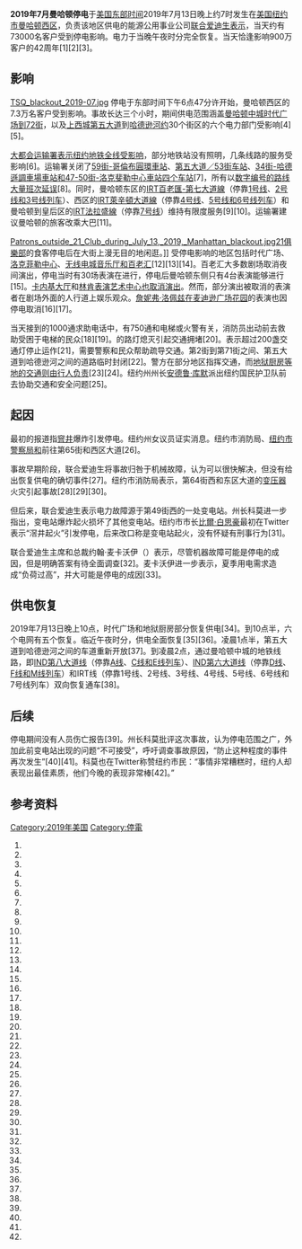 **2019年7月曼哈顿停电**于[美国东部时间](https://zh.wikipedia.org/wiki/美国东部时间 "wikilink")2019年7月13日晚上约7时发生在[美国](../Page/美国.md "wikilink")[纽约市](https://zh.wikipedia.org/wiki/纽约市 "wikilink")[曼哈顿西区](https://zh.wikipedia.org/wiki/曼哈顿 "wikilink")，负责该地区供电的能源公用事业公司[联合爱迪生表示](https://zh.wikipedia.org/wiki/联合爱迪生 "wikilink")，当天约有73000名客户受到停电影响。电力于当晚午夜时分完全恢复。当天恰逢影响900万客户的42周年\[1\]\[2\]\[3\]。

## 影响

[TSQ_blackout_2019-07.jpg](https://zh.wikipedia.org/wiki/File:TSQ_blackout_2019-07.jpg "fig:TSQ_blackout_2019-07.jpg") 停电于东部时间下午6点47分许开始，曼哈顿西区的7.3万名客户受到影响。事故长达三个小时，期间供电范围涵盖[曼哈顿中城](https://zh.wikipedia.org/wiki/曼哈顿中城 "wikilink")[时代广场到](../Page/時報廣場.md "wikilink")[72街](../Page/72街.md "wikilink")，以及[上西城](../Page/上西城.md "wikilink")[第五大道](../Page/第五大道.md "wikilink")到[哈德逊河约](https://zh.wikipedia.org/wiki/哈德逊河 "wikilink")30个街区的六个电力部门受影响\[4\]\[5\]。

[大都会运输署表示](https://zh.wikipedia.org/wiki/大都会运输署 "wikilink")[纽约地铁全线受影响](https://zh.wikipedia.org/wiki/纽约地铁 "wikilink")，部分地铁站没有照明，几条线路的服务受影响\[6\]。运输署关闭了[59街-哥倫布圓環車站](../Page/59街-哥倫布圓環車站.md "wikilink")、[第五大道／53街车站](https://zh.wikipedia.org/wiki/第五大道／53街车站_\(IND皇后林荫路线\) "wikilink")、[34街-哈德遜調車場車站和](https://zh.wikipedia.org/wiki/34街-哈德遜調車場車站 "wikilink")[47-50街-洛克斐勒中心車站四个车站](https://zh.wikipedia.org/wiki/47-50街-洛克斐勒中心車站_\(IND第六大道線\) "wikilink")\[7\]，所有以[数字编号的路线大量班次延误](../Page/A分部.md "wikilink")\[8\]。同时，曼哈顿东区的[IRT百老匯-第七大道線](../Page/IRT百老匯-第七大道線.md "wikilink")（停靠[1号线](https://zh.wikipedia.org/wiki/纽约地铁1号线 "wikilink")、[2号线和](https://zh.wikipedia.org/wiki/纽约地铁2号线 "wikilink")[3号线列车](https://zh.wikipedia.org/wiki/纽约地铁3号线 "wikilink")）、西区的[IRT萊辛頓大道線](../Page/IRT萊辛頓大道線.md "wikilink")（停靠[4号线](https://zh.wikipedia.org/wiki/纽约地铁4号线 "wikilink")、[5号线和](https://zh.wikipedia.org/wiki/纽约地铁5号线 "wikilink")[6号线列车](https://zh.wikipedia.org/wiki/纽约地铁6号线 "wikilink")）和曼哈顿到皇后区的[IRT法拉盛線](../Page/IRT法拉盛線.md "wikilink")（停靠[7号线](https://zh.wikipedia.org/wiki/纽约地铁7号线 "wikilink")）维持有限度服务\[9\]\[10\]。运输署建议曼哈顿的旅客改乘大巴\[11\]。

[Patrons_outside_21_Club_during_July_13,_2019,_Manhattan_blackout.jpg](https://zh.wikipedia.org/wiki/File:Patrons_outside_21_Club_during_July_13,_2019,_Manhattan_blackout.jpg "fig:Patrons_outside_21_Club_during_July_13,_2019,_Manhattan_blackout.jpg")[21俱樂部](../Page/21俱樂部.md "wikilink")的食客停电后在大街上漫无目的地闲逛。\]\] 受停电影响的地区包括时代广场、[洛克菲勒中心](https://zh.wikipedia.org/wiki/洛克菲勒中心 "wikilink")、[无线电城音乐厅和](https://zh.wikipedia.org/wiki/无线电城音乐厅 "wikilink")[百老汇](../Page/百老匯劇院.md "wikilink")\[12\]\[13\]\[14\]。百老汇大多数剧场取消夜间演出，停电当时有30场表演在进行，停电后曼哈顿东侧只有4台表演能够进行\[15\]。[卡内基大厅](../Page/卡内基大厅.md "wikilink")和[林肯表演艺术中心也取消演出](https://zh.wikipedia.org/wiki/林肯表演艺术中心 "wikilink")。然而，部分演出被取消的表演者在剧场外面的人行道上娱乐观众。[詹妮弗·洛佩兹在](https://zh.wikipedia.org/wiki/詹妮弗·洛佩兹 "wikilink")[麦迪逊广场花园](../Page/麦迪逊广场花园.md "wikilink")的表演也因停电取消\[16\]\[17\]。

当天接到的1000通求助电话中，有750通和电梯或火警有关，消防员出动前去救助受困于电梯的民众\[18\]\[19\]。的路灯熄灭引起交通拥堵\[20\]。表示超过200盏交通灯停止运作\[21\]，需要警察和民众帮助疏导交通。第2街到第71街之间、第五大道到哈德逊河之间的道路临时封闭\[22\]。警方在部分地区指挥交通，而[地狱厨房等地的交通则由行人负责](https://zh.wikipedia.org/wiki/地狱厨房_\(曼哈顿\) "wikilink")\[23\]\[24\]。纽约州州长[安德鲁·库默](../Page/安德鲁·库默.md "wikilink")派出纽约国民护卫队前去协助交通和安全问题\[25\]。

## 起因

最初的报道指[窨井](../Page/窨井.md "wikilink")爆炸引发停电。纽约州女议员证实消息。纽约市消防局、[纽约市警察局和](https://zh.wikipedia.org/wiki/纽约市警察局 "wikilink")前往第65街和西区大道\[26\]。

事故早期阶段，联合爱迪生将事故归咎于机械故障，认为可以很快解决，但没有给出恢复供电的确切事件\[27\]。纽约市消防局表示，第64街西和东区大道的[变压器](../Page/变压器.md "wikilink")火灾引起事故\[28\]\[29\]\[30\]。

但后来，联合爱迪生表示电力故障源于第49街西的一处变电站。州长科莫进一步指出，变电站爆炸起火损坏了其他变电站。纽约市市长[比爾·白思豪](../Page/比爾·白思豪.md "wikilink")最初在Twitter表示“滘井起火”引发停电，后来改口称是变电站起火，没有怀疑有刑事行为\[31\]。

联合爱迪生主席和总裁约翰·麦卡沃伊（）表示，尽管机器故障可能是停电的成因，但是明确答案有待全面调查\[32\]。麦卡沃伊进一步表示，夏季用电需求造成“负荷过高”，并大可能是停电的成因\[33\]。

## 供电恢复

2019年7月13日晚上10点，时代广场和地狱厨房部分恢复供电\[34\]。到10点半，六个电网有五个恢复。临近午夜时分，供电全面恢复\[35\]\[36\]。凌晨1点半，第五大道到哈德逊河之间的车道重新开放\[37\]。到凌晨2点，通过曼哈顿中城的地铁线路，即[IND第八大道线](../Page/IND第八大道线.md "wikilink")（停靠[A线](https://zh.wikipedia.org/wiki/纽约地铁A线 "wikilink")、[C线和](https://zh.wikipedia.org/wiki/纽约地铁C线 "wikilink")[E线列车](https://zh.wikipedia.org/wiki/纽约地铁E线 "wikilink")）、[IND第六大道线](https://zh.wikipedia.org/wiki/IND第六大道线 "wikilink")（停靠[D线](https://zh.wikipedia.org/wiki/纽约地铁D线 "wikilink")、[F线和](https://zh.wikipedia.org/wiki/纽约地铁F线 "wikilink")[M线列车](https://zh.wikipedia.org/wiki/纽约地铁M线 "wikilink")）和IRT线（停靠1号线、2号线、3号线、4号线、5号线、6号线和7号线列车）双向恢复通车\[38\]。

## 后续

停电期间没有人员伤亡报告\[39\]。州长科莫批评这次事故，认为停电范围之广，外加此前变电站出现的问题“不可接受”，呼吁调查事故原因，“防止这种程度的事件再次发生”\[40\]\[41\]。科莫也在Twitter称赞纽约市民：“事情非常糟糕时，纽约人却表现出最佳素质，他们今晚的表现非常棒\[42\]。”

## 参考资料

[Category:2019年美国](https://zh.wikipedia.org/wiki/Category:2019年美国 "wikilink") [Category:停電](https://zh.wikipedia.org/wiki/Category:停電 "wikilink")

1.

2.

3.

4.
5.
6.

7.

8.

9.
10.
11.

12.
13.
14.
15.

16.
17.
18.

19.

20.
21.
22.
23.
24.
25.

26.

27.
28.

29.

30.

31.
32.
33.
34.

35.
36.
37.

38.
39.
40.
41.
42.